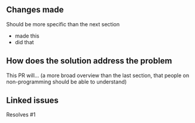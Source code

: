 <!-- Make sure to add this to the project (At the right) -->

## Changes made

Should be more specific than the next section
- made this
- did that

## How does the solution address the problem

This PR will... (a more broad overview than the last section, that people on non-programming should be able to understand)

## Linked issues
<!-- Any issues that this fixes should be added here! -->
<!-- You can add an issue by typing a # symbol and selecting an option (the number is also listed in the issue), or clicking the second from the symbol -->
Resolves #1